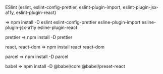 
ESlint (eslint, eslint-config-prettier, eslint-plugin-import, eslint-plugin-jsx-a11y, eslint-plugin-react)

  => npm install -D eslint eslint-config-prettier esline-plugin-import esline-plugin-jsx-a11y esline-plugin-react

prettier => npm install -D prettier

react, react-dom => npm install react react-dom

parcel => npm install -D parcel

babel => npm install -D @babel/core @babel/preset-react